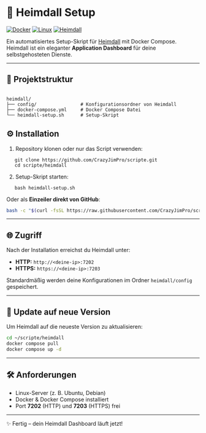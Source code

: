 # 🚀 Heimdall Setup

[![Docker](https://img.shields.io/badge/Docker-✔-blue)](https://www.docker.com/)
[![Linux](https://img.shields.io/badge/Linux-✔-yellow)](https://www.kernel.org/)
[![Heimdall](https://img.shields.io/badge/Heimdall-✔-green)](https://github.com/linuxserver/Heimdall)

Ein automatisiertes Setup-Skript für [Heimdall](https://github.com/linuxserver/Heimdall) mit Docker Compose.  
Heimdall ist ein eleganter **Application Dashboard** für deine selbstgehosteten Dienste.

---

## 📂 Projektstruktur

```

heimdall/
├── config/                # Konfigurationsordner von Heimdall
├── docker-compose.yml     # Docker Compose Datei
└── heimdall-setup.sh      # Setup-Skript
````


## ⚙️ Installation

1. Repository klonen oder nur das Script verwenden:
```
   git clone https://github.com/CrazyJimPro/scripte.git
   cd scripte/heimdall
````

2. Setup-Skript starten:

```
   bash heimdall-setup.sh
```

   Oder als **Einzeiler direkt von GitHub**:

   ```bash
   bash -c "$(curl -fsSL https://raw.githubusercontent.com/CrazyJimPro/scripte/main/heimdall/heimdall-setup.sh)"
   ```

---

## 🌐 Zugriff

Nach der Installation erreichst du Heimdall unter:

* **HTTP:** `http://<deine-ip>:7202`
* **HTTPS:** `https://<deine-ip>:7203`

Standardmäßig werden deine Konfigurationen im Ordner
`heimdall/config` gespeichert.

---

## 🔄 Update auf neue Version

Um Heimdall auf die neueste Version zu aktualisieren:

```bash
cd ~/scripte/heimdall
docker compose pull
docker compose up -d
```

---

## 🛠️ Anforderungen

* Linux-Server (z. B. Ubuntu, Debian)
* Docker & Docker Compose installiert
* Port **7202** (HTTP) und **7203** (HTTPS) frei

---

✨ Fertig – dein Heimdall Dashboard läuft jetzt!

```
